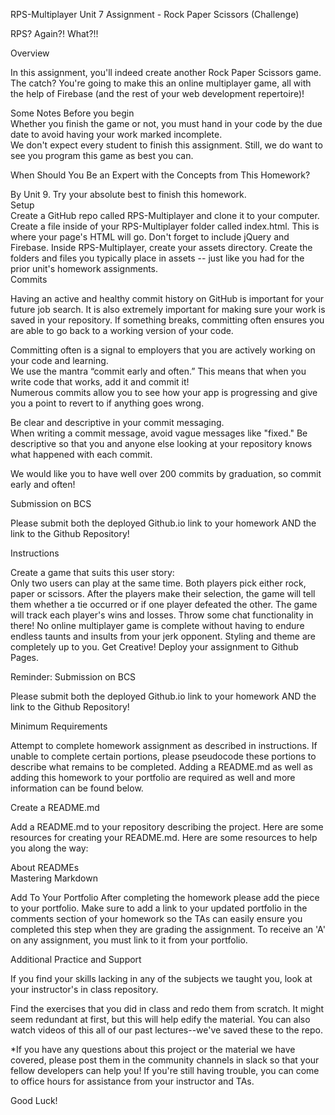 RPS-Multiplayer
Unit 7 Assignment - Rock Paper Scissors (Challenge)

RPS? Again?! What?!!   

Overview  

In this assignment, you'll indeed create another Rock Paper Scissors game. The catch? You're going to make this an online multiplayer game, all with the help of Firebase (and the rest of your web development repertoire)!   

Some Notes Before you begin   
  Whether you finish the game or not, you must hand in your code by the due date to avoid having your work marked incomplete.  
  We don't expect every student to finish this assignment. Still, we do want to see you program this game as best you can. 
  
When Should You Be an Expert with the Concepts from This Homework?  

By Unit 9. Try your absolute best to finish this homework.   
Setup   
  Create a GitHub repo called RPS-Multiplayer and clone it to your computer. 
  Create a file inside of your RPS-Multiplayer folder called index.html. This is where your page's HTML will go. 
  Don't forget to include jQuery and Firebase. 
  Inside RPS-Multiplayer, create your assets directory. 
  Create the folders and files you typically place in assets -- just like you had for the prior unit's homework assignments.    
Commits  

Having an active and healthy commit history on GitHub is important for your future job search. It is also extremely important for making sure your work is saved in your repository. If something breaks, committing often ensures you are able to go back to a working version of your code.    

  Committing often is a signal to employers that you are actively working on your code and learning.   
    We use the mantra “commit early and often.”  This means that when you write code that works, add it and commit it!  
    Numerous commits allow you to see how your app is progressing and give you a point to revert to if anything goes wrong.
    
  Be clear and descriptive in your commit messaging.   
    When writing a commit message, avoid vague messages like "fixed." Be descriptive so that you and anyone else looking at your repository knows what happened with each commit.   
    
  We would like you to have well over 200 commits by graduation, so commit early and often!    

Submission on BCS   

  Please submit both the deployed Github.io link to your homework AND the link to the Github Repository!   
  
Instructions    

  Create a game that suits this user story:   
    Only two users can play at the same time. 
    Both players pick either rock, paper or scissors. After the players make their selection, the game will tell them whether a tie occurred or if one player defeated the other. 
    The game will track each player's wins and losses. 
    Throw some chat functionality in there! No online multiplayer game is complete without having to endure endless taunts and insults from your jerk opponent. 
    Styling and theme are completely up to you. Get Creative! 
    Deploy your assignment to Github Pages.
    
Reminder: Submission on BCS   

  Please submit both the deployed Github.io link to your homework AND the link to the Github Repository!      
  
Minimum Requirements  

Attempt to complete homework assignment as described in instructions. If unable to complete certain portions, please pseudocode these portions to describe what remains to be completed. Adding a README.md as well as adding this homework to your portfolio are required as well and more information can be found below.     

Create a README.md  

Add a README.md to your repository describing the project. Here are some resources for creating your README.md. Here are some resources to help you along the way:   

  About READMEs  
  Mastering Markdown   
  
Add To Your Portfolio  After completing the homework please add the piece to your portfolio. Make sure to add a link to your updated portfolio in the comments section of your homework so the TAs can easily ensure you completed this step when they are grading the assignment. To receive an 'A' on any assignment, you must link to it from your portfolio.     

Additional Practice and Support    

  If you find your skills lacking in any of the subjects we taught you, look at your instructor's in class repository.
  
   Find the exercises that you did in class and redo them from scratch. It might seem redundant at first, but this will help edify the material. 
   You can also watch videos of this all of our past lectures--we've saved these to the repo.     
    
*If you have any questions about this project or the material we have covered, please post them in the community channels in slack so that your fellow developers can help you! If you're still having trouble, you can come to office hours for assistance from your instructor and TAs.  

Good Luck!

